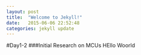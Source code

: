 ```yaml
---
layout: post
title:  "Welcome to Jekyll!"
date:   2015-06-06 22:52:48
categories: jekyll update
---
```

#Day1-2
###Initial Research on MCUs
HEllo Woorld

